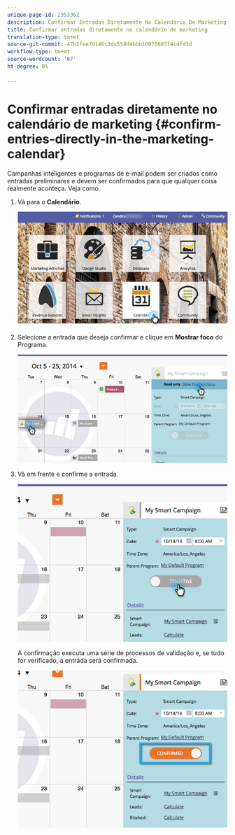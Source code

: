 ```yaml
---
unique-page-id: 2953362
description: Confirmar Entradas Diretamente No Calendário De Marketing - Documentos Do Marketing - Documentação Do Produto
title: Confirmar entradas diretamente no calendário de marketing
translation-type: tm+mt
source-git-commit: 47b2fee7d146c3dc558d4bbb10070683f4cdfd3d
workflow-type: tm+mt
source-wordcount: '87'
ht-degree: 0%

---
```



# Confirmar entradas diretamente no calendário de marketing {#confirm-entries-directly-in-the-marketing-calendar}

Campanhas inteligentes e programas de e-mail podem ser criados como entradas preliminares e devem ser confirmados para que qualquer coisa realmente aconteça. Veja como.

1. Vá para o **Calendário**.

   ![](assets/2017-05-10-15-30-47-5.png)

1. Selecione a entrada que deseja confirmar e clique em **Mostrar foco** do Programa.

   ![](assets/image2014-10-20-13-3a22-3a15.png)

1. Vá em frente e confirme a entrada.

   ![](assets/image2014-10-20-13-3a22-3a26.png)

   A confirmação executa uma série de processos de validação e, se tudo for verificado, a entrada será confirmada.

   ![](assets/image2014-10-20-13-3a22-3a36.png)

